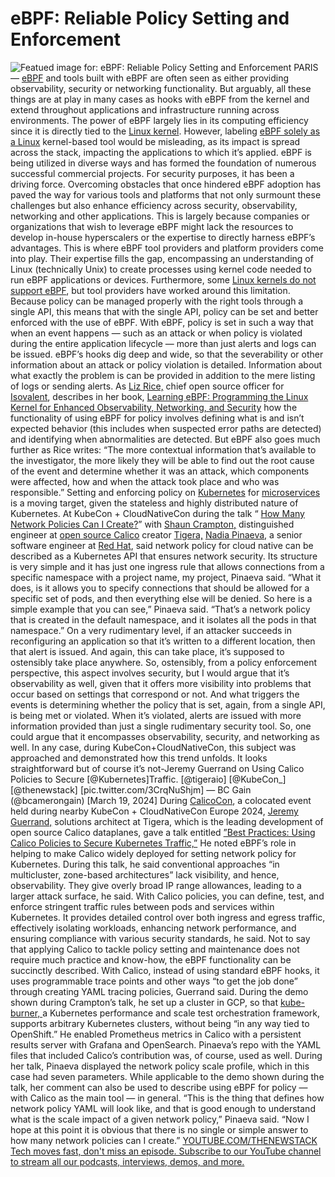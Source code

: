# eBPF: Reliable Policy Setting and Enforcement
![Featued image for: eBPF: Reliable Policy Setting and Enforcement](https://cdn.thenewstack.io/media/2024/04/4ffa1a23-water-sunset-1-1024x448.png)
PARIS —
[eBPF](https://thenewstack.io/what-is-ebpf/) and tools built with eBPF are often seen as either providing observability, security or networking functionality. But arguably, all these things are at play in many cases as hooks with eBPF from the kernel and extend throughout applications and infrastructure running across environments.
The power of eBPF largely lies in its computing efficiency since it is directly tied to the
[Linux kernel](https://thenewstack.io/linux-kernel-5-10-introduces-static-calls-to-prevent-speculative-execution-attacks/). However, labeling [ eBPF solely as a Linux](https://thenewstack.io/how-io_uring-and-ebpf-will-revolutionize-programming-in-linux/) kernel-based tool would be misleading, as its impact is spread across the stack, impacting the applications to which it’s applied.
eBPF is being utilized in diverse ways and has formed the foundation of numerous successful commercial projects. For security purposes, it has been a driving force. Overcoming obstacles that once hindered eBPF adoption has paved the way for various tools and platforms that not only surmount these challenges but also enhance efficiency across security, observability, networking and other applications.
This is largely because companies or organizations that wish to leverage eBPF might lack the resources to develop in-house hyperscalers or the expertise to directly harness eBPF’s advantages. This is where eBPF tool providers and platform providers come into play. Their expertise fills the gap, encompassing an understanding of Linux (technically Unix) to create processes using kernel code needed to run eBPF applications or devices. Furthermore, some
[ Linux kernels do not support eBPF](https://thenewstack.io/how-ebpf-turns-linux-into-a-programmable-kernel/), but tool providers have worked around this limitation.
Because policy can be managed properly with the right tools through a single API, this means that with the single API, policy can be set and better enforced with the use of eBPF. With eBPF, policy is set in such a way that when an event happens — such as an attack or when policy is violated during the entire application lifecycle — more than just alerts and logs can be issued.
eBPF’s hooks dig deep and wide, so that the severability or other information about an attack or policy violation is detailed. Information about what exactly the problem is can be provided in addition to the mere listing of logs or sending alerts.
As
[Liz Rice,](https://uk.linkedin.com/in/lizrice) chief open source officer for [Isovalent](https://thenewstack.io/ciscos-strategic-move-in-the-isovalent-acquisition-ebpf/), describes in her book, [Learning eBPF: Programming the Linux Kernel for Enhanced Observability, Networking, and Security](https://www.oreilly.com/library/view/learning-ebpf/9781098135119/) how the functionality of using eBPF for policy involves defining what is and isn’t expected behavior (this includes when suspected error paths are detected) and identifying when abnormalities are detected. But eBPF also goes much further as Rice writes: “The more contextual information that’s available to the investigator, the more likely they will be able to find out the root cause of the event and determine whether it was an attack, which components were affected, how and when the attack took place and who was responsible.”
Setting and enforcing policy on
[Kubernetes](https://thenewstack.io/kubernetes/) for [microservices](https://thenewstack.io/microservices/) is a moving target, given the stateless and highly distributed nature of Kubernetes. At KubeCon + CloudNativeCon during the talk “ [How Many Network Policies Can I Create?](https://kccnceu2024.sched.com/event/1YeMI/how-many-network-policies-can-i-create-nadia-pinaeva-red-hat-shaun-crampton-tigera)” with [Shaun Crampton,](https://uk.linkedin.com/in/shaun-crampton-88633323) distinguished engineer at [open source Calico](https://www.tigera.io/project-calico/) creator [Tigera,](https://www.tigera.io/) [Nadia Pinaeva,](https://de.linkedin.com/in/npinaeva) a senior software engineer at [Red Hat](https://www.openshift.com/try?utm_content=inline+mention), said network policy for cloud native can be described as a Kubernetes API that ensures network security. Its structure is very simple and it has just one ingress rule that allows connections from a specific namespace with a project name, my project, Pinaeva said. “What it does, is it allows you to specify connections that should be allowed for a specific set of pods, and then everything else will be denied. So here is a simple example that you can see,” Pinaeva said. “That’s a network policy that is created in the default namespace, and it isolates all the pods in that namespace.”
On a very rudimentary level, if an attacker succeeds in reconfiguring an application so that it’s written to a different location, then that alert is issued. And again, this can take place, it’s supposed to ostensibly take place anywhere. So, ostensibly, from a policy enforcement perspective, this aspect involves security, but I would argue that it’s observability as well, given that it offers more visibility into problems that occur based on settings that correspond or not.
And what triggers the events is determining whether the policy that is set, again, from a single API, is being met or violated. When it’s violated, alerts are issued with more information provided than just a single rudimentary security tool. So, one could argue that it encompasses observability, security, and networking as well. In any case, during KubeCon+CloudNativeCon, this subject was approached and demonstrated how this trend unfolds.
It looks straightforward but of course it’s not-Jeremy Guerrand on Using Calico Policies to Secure
[@Kubernetes]Traffic. [@tigeraio] [@KubeCon_] [@thenewstack] [pic.twitter.com/3CrqNuShjm]
— BC Gain (@bcamerongain)
[March 19, 2024]
During
[CalicoCon](https://www.tigera.io/lp/calicocon-2024/), a colocated event held during nearby KubeCon + CloudNativeCon Europe 2024, [Jeremy Guerrand,](https://ie.linkedin.com/in/j%C3%A9r%C3%A9my-guerrand-b0a74193) solutions architect at Tigera, which is the leading development of open source Calico dataplanes, gave a talk entitled [”Best Practices: Using Calico Policies to Secure Kubernetes Traffic,”](https://www.tigera.io/lp/calicocon-2024/#) He noted eBPF’s role in helping to make Calico widely deployed for setting network policy for Kubernetes. During this talk, he said conventional approaches “in multicluster, zone-based architectures” lack visibility, and hence, observability. They give overly broad IP range allowances, leading to a larger attack surface, he said. With Calico policies, you can define, test, and enforce stringent traffic rules between pods and services within Kubernetes. It provides detailed control over both ingress and egress traffic, effectively isolating workloads, enhancing network performance, and ensuring compliance with various security standards, he said.
Not to say that applying Calico to tackle policy setting and maintenance does not require much practice and know-how, the eBPF functionality can be succinctly described. With Calico, instead of using standard eBPF hooks, it uses programmable trace points and other ways “to get the job done” through creating YAML tracing policies, Guerrand said.
During the demo shown during Crampton’s talk, he set up a cluster in GCP, so that
[kube-burner, ](https://github.com/kube-burner/kube-burner)a Kubernetes performance and scale test orchestration framework, supports arbitrary Kubernetes clusters, without being “in any way tied to OpenShift.” He enabled Prometheus metrics in Calico with a persistent results server with Grafana and OpenSearch. Pinaeva’s repo with the YAML files that included Calico’s contribution was, of course, used as well.
During her talk, Pinaeva displayed the network policy scale profile, which in this case had seven parameters. While applicable to the demo shown during the talk, her comment can also be used to describe using eBPF for policy — with Calico as the main tool — in general. “This is the thing that defines how network policy YAML will look like, and that is good enough to understand what is the scale impact of a given network policy,” Pinaeva said. “Now I hope at this point it is obvious that there is no single or simple answer to how many network policies can I create.”
[
YOUTUBE.COM/THENEWSTACK
Tech moves fast, don't miss an episode. Subscribe to our YouTube
channel to stream all our podcasts, interviews, demos, and more.
](https://youtube.com/thenewstack?sub_confirmation=1)